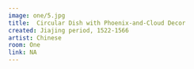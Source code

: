 ```yaml
---
image: one/5.jpg
title:  Circular Dish with Phoenix-and-Cloud Decor
created: Jiajing period, 1522-1566
artist: Chinese
room: One
link: NA
---
```



